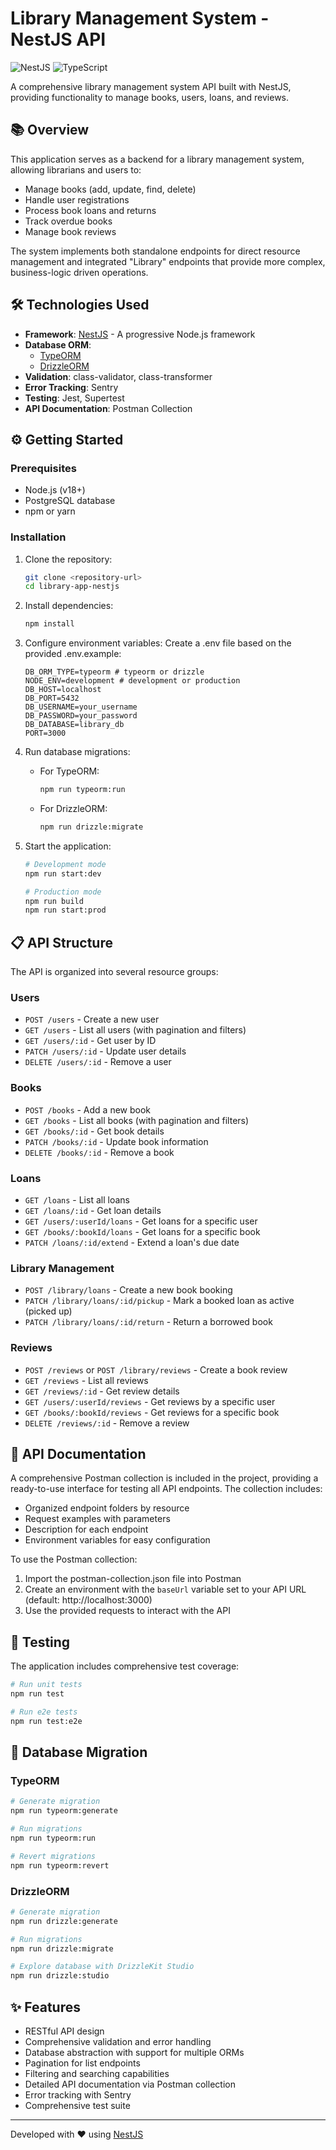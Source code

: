 # Library Management System - NestJS API

![NestJS](https://img.shields.io/badge/NestJS-11.0.1-red.svg)
![TypeScript](https://img.shields.io/badge/TypeScript-5.7.3-blue.svg)

A comprehensive library management system API built with NestJS, providing functionality to manage books, users, loans, and reviews.

## 📚 Overview

This application serves as a backend for a library management system, allowing librarians and users to:

- Manage books (add, update, find, delete)
- Handle user registrations
- Process book loans and returns
- Track overdue books
- Manage book reviews

The system implements both standalone endpoints for direct resource management and integrated "Library" endpoints that provide more complex, business-logic driven operations.

## 🛠️ Technologies Used

- **Framework**: [NestJS](https://nestjs.com/) - A progressive Node.js framework
- **Database ORM**:
  - [TypeORM](https://typeorm.io/)
  - [DrizzleORM](https://orm.drizzle.team/)
- **Validation**: class-validator, class-transformer
- **Error Tracking**: Sentry
- **Testing**: Jest, Supertest
- **API Documentation**: Postman Collection

## ⚙️ Getting Started

### Prerequisites

- Node.js (v18+)
- PostgreSQL database
- npm or yarn

### Installation

1. Clone the repository:

   ```bash
   git clone <repository-url>
   cd library-app-nestjs
   ```

2. Install dependencies:

   ```bash
   npm install
   ```

3. Configure environment variables:
   Create a .env file based on the provided .env.example:

   ```
   DB_ORM_TYPE=typeorm # typeorm or drizzle
   NODE_ENV=development # development or production
   DB_HOST=localhost
   DB_PORT=5432
   DB_USERNAME=your_username
   DB_PASSWORD=your_password
   DB_DATABASE=library_db
   PORT=3000
   ```

4. Run database migrations:

   - For TypeORM:
     ```bash
     npm run typeorm:run
     ```
   - For DrizzleORM:
     ```bash
     npm run drizzle:migrate
     ```

5. Start the application:

   ```bash
   # Development mode
   npm run start:dev

   # Production mode
   npm run build
   npm run start:prod
   ```

## 📋 API Structure

The API is organized into several resource groups:

### Users

- `POST /users` - Create a new user
- `GET /users` - List all users (with pagination and filters)
- `GET /users/:id` - Get user by ID
- `PATCH /users/:id` - Update user details
- `DELETE /users/:id` - Remove a user

### Books

- `POST /books` - Add a new book
- `GET /books` - List all books (with pagination and filters)
- `GET /books/:id` - Get book details
- `PATCH /books/:id` - Update book information
- `DELETE /books/:id` - Remove a book

### Loans

- `GET /loans` - List all loans
- `GET /loans/:id` - Get loan details
- `GET /users/:userId/loans` - Get loans for a specific user
- `GET /books/:bookId/loans` - Get loans for a specific book
- `PATCH /loans/:id/extend` - Extend a loan's due date

### Library Management

- `POST /library/loans` - Create a new book booking
- `PATCH /library/loans/:id/pickup` - Mark a booked loan as active (picked up)
- `PATCH /library/loans/:id/return` - Return a borrowed book

### Reviews

- `POST /reviews` or `POST /library/reviews` - Create a book review
- `GET /reviews` - List all reviews
- `GET /reviews/:id` - Get review details
- `GET /users/:userId/reviews` - Get reviews by a specific user
- `GET /books/:bookId/reviews` - Get reviews for a specific book
- `DELETE /reviews/:id` - Remove a review

## 📑 API Documentation

A comprehensive Postman collection is included in the project, providing a ready-to-use interface for testing all API endpoints. The collection includes:

- Organized endpoint folders by resource
- Request examples with parameters
- Description for each endpoint
- Environment variables for easy configuration

To use the Postman collection:

1. Import the postman-collection.json file into Postman
2. Create an environment with the `baseUrl` variable set to your API URL (default: http://localhost:3000)
3. Use the provided requests to interact with the API

## 🧪 Testing

The application includes comprehensive test coverage:

```bash
# Run unit tests
npm run test

# Run e2e tests
npm run test:e2e
```

## 🔄 Database Migration

### TypeORM

```bash
# Generate migration
npm run typeorm:generate

# Run migrations
npm run typeorm:run

# Revert migrations
npm run typeorm:revert
```

### DrizzleORM

```bash
# Generate migration
npm run drizzle:generate

# Run migrations
npm run drizzle:migrate

# Explore database with DrizzleKit Studio
npm run drizzle:studio
```

## ✨ Features

- RESTful API design
- Comprehensive validation and error handling
- Database abstraction with support for multiple ORMs
- Pagination for list endpoints
- Filtering and searching capabilities
- Detailed API documentation via Postman collection
- Error tracking with Sentry
- Comprehensive test suite

---

Developed with ❤️ using [NestJS](https://nestjs.com/)
